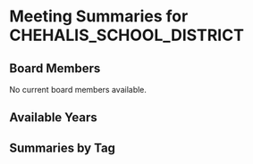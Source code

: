 # Meeting Summaries for CHEHALIS_SCHOOL_DISTRICT

## Board Members

No current board members available.

## Available Years

## Summaries by Tag
